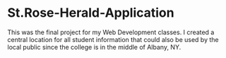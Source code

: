 St.Rose-Herald-Application
==========================

This was the final project for my Web Development classes. I created a central location for all student information that could also be used by the local public since the college is in the middle of Albany, NY.
